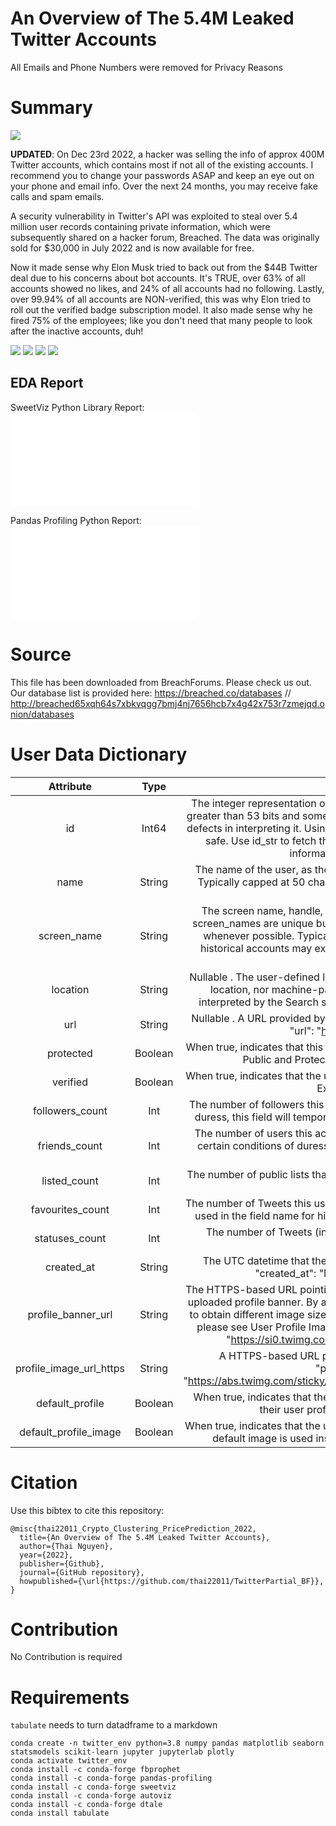 # An Overview of The 5.4M Leaked Twitter Accounts

All Emails and Phone Numbers were removed for Privacy Reasons

# Summary

![](/Reports/breached-forum-post.webp)

**UPDATED**: On Dec 23rd 2022, a hacker was selling the info of approx 400M Twitter accounts, which contains most if not all of the existing accounts. I recommend you to change your passwords ASAP and keep an eye out on your phone and email info. Over the next 24 months, you may receive fake calls and spam emails.

A security vulnerability in Twitter's API was exploited to steal over 5.4 million user records containing private information, which were subsequently shared on a hacker forum, Breached. The data was originally sold for  $30,000 in July 2022 and is now available for free.

Now it made sense why Elon Musk tried to back out from the $44B Twitter deal due to his concerns about bot accounts. It's TRUE, over 63% of all accounts showed no likes, and 24% of all accounts had no following. Lastly, over 99.94% of all accounts are NON-verified, this was why Elon tried to roll out the verified badge subscription model. It also made sense why he fired 75% of the employees; like you don't need that many people to look after the inactive accounts, duh!

![](/Reports/Twitter_account_activities.PNG)
![](/Reports/Twitter_accounts_likes.PNG)
![](/Reports/Twitter_verified.PNG)
![](/Reports/TwitterPartial_Account_Creation_Timeline.png)

## EDA Report

SweetViz Python Library Report:
![](/Reports/sweet_report.html)

Pandas Profiling Python Report:
![](/Reports/Twitter_profiling.html)

# Source

This file has been downloaded from BreachForums. Please check us out.
Our database list is provided here: https://breached.co/databases // http://breached65xqh64s7xbkvqgg7bmj4nj7656hcb7x4g42x753r7zmejqd.onion/databases

# User Data Dictionary

| Attribute | Type | Description |
| :-: | :-: |:-: |
| id | Int64 | The integer representation of the unique identifier for this User. This number is greater than 53 bits and some programming languages may have difficulty/silent defects in interpreting it. Using a signed 64 bit integer for storing this identifier is safe. Use id_str to fetch the identifier to be safe. See Twitter IDs for more information. Example: "id": 6253282
| name | String | The name of the user, as they’ve defined it. Not necessarily a person’s name. Typically capped at 50 characters, but subject to change. Example: "name": "Twitter API"
|screen_name | String | The screen name, handle, or alias that this user identifies themselves with. screen_names are unique but subject to change. Use id_str as a user identifier whenever possible. Typically a maximum of 15 characters long, but some historical accounts may exist with longer names. Example: "screen_name": "twitterapi"                      
| location | String | Nullable . The user-defined location for this account’s profile. Not necessarily a location, nor machine-parseable. This field will occasionally be fuzzily interpreted by the Search service. Example: "location": "San Francisco, CA" 
| url | String | Nullable . A URL provided by the user in association with their profile. Example: "url": "https://developer.twitter.com"                                                                                                                                                                                       | description | String | Nullable . The user-defined UTF-8 string describing their account. Example: "description": "The Real Twitter API."                                                                                                                                                                                          
| protected | Boolean | When true, indicates that this user has chosen to protect their Tweets. See About Public and Protected Tweets . Example: "protected": true                                                                                                                                                                                       
| verified | Boolean | When true, indicates that the user has a verified account. See Verified Accounts . Example: "verified": false                                                                                                                                                                                      
| followers_count | Int | The number of followers this account currently has. Under certain conditions of duress, this field will temporarily indicate “0”. Example: "followers_count": 21
| friends_count | Int | The number of users this account is following (AKA their “followings”). Under certain conditions of duress, this field will temporarily indicate “0”. Example: "friends_count": 32
| listed_count | Int | The number of public lists that this user is a member of. Example: "listed_count": 9274                                                                                                                                                                                       
| favourites_count | Int | The number of Tweets this user has liked in the account’s lifetime. British spelling used in the field name for historical reasons. Example: "favourites_count": 13
| statuses_count | Int | The number of Tweets (including retweets) issued by the user. Example: "statuses_count": 42                                                                                                                                                                                         
| created_at | String | The UTC datetime that the user account was created on Twitter. Example: "created_at": "Mon Nov 29 21:18:15 +0000 2010"                                                                                                                                                                                      
| profile_banner_url | String | The HTTPS-based URL pointing to the standard web representation of the user’s uploaded profile banner. By adding a final path element of the URL, it is possible to obtain different image sizes optimized for specific displays. For size variants, please see User Profile Images and Banners . Example: "profile_banner_url": "https://si0.twimg.com/profile_banners/819797/1348102824" |
| profile_image_url_https | String  | A HTTPS-based URL pointing to the user’s profile image. Example: "profile_image_url_https": "https://abs.twimg.com/sticky/default_profile_images/default_profile_normal.png"
| default_profile | Boolean | When true, indicates that the user has not altered the theme or background of their user profile. Example: "default_profile": false
| default_profile_image | Boolean | When true, indicates that the user has not uploaded their own profile image and a default image is used instead. Example: "default_profile_image": false

# Citation
Use this bibtex to cite this repository:

```
@misc{thai22011_Crypto_Clustering_PricePrediction_2022,
  title={An Overview of The 5.4M Leaked Twitter Accounts},
  author={Thai Nguyen},
  year={2022},
  publisher={Github},
  journal={GitHub repository},
  howpublished={\url{https://github.com/thai22011/TwitterPartial_BF}},
}
```

# Contribution
No Contribution is required


# Requirements

`tabulate` needs to turn datadframe to a markdown

```
conda create -n twitter_env python=3.8 numpy pandas matplotlib seaborn statsmodels scikit-learn jupyter jupyterlab plotly
conda activate twitter_env
conda install -c conda-forge fbprophet
conda install -c conda-forge pandas-profiling
conda install -c conda-forge sweetviz
conda install -c conda-forge autoviz
conda install -c conda-forge dtale
conda install tabulate
```
